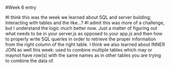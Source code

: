 #Week 6 entry

#I think this was the week we learned about SQL and server building; Interacting with tables and the like...?
#I admit this was more of a challenge, but I understand the logic much better now. Just a matter of figuring out what needs to be in your server.js as opposed to your app.js and then how to properly write SQL queries in order to retrieve the proper information from the right column of the right table. I think we also learned about INNER JOIN as well this week: used to combine multiple tables which may or maynot have row(s) with the same names as in other tables you are trying to combine the data of.